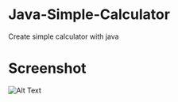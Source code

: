 # Java-Simple-Calculator
Create simple calculator with java

# Screenshot
![Alt Text](https://github.com/AloisiusBagas/MyNoteApp/blob/master/Screenshot/Homepage-Light.jpg)
